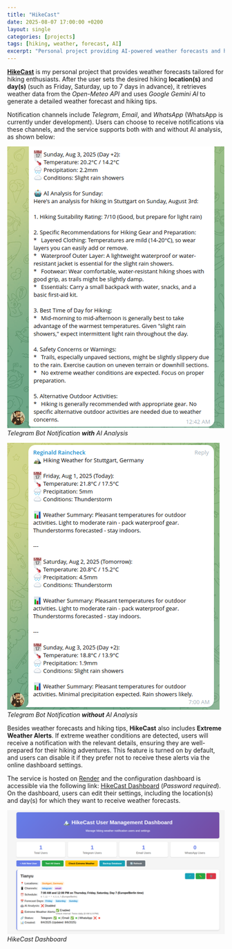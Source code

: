 ```yaml
---
title: "HikeCast"
date: 2025-08-07 17:00:00 +0200
layout: single
categories: [projects]
tags: [hiking, weather, forecast, AI]
excerpt: "Personal project providing AI-powered weather forecasts and hiking tips, with extreme weather alerts."
---
```

[**HikeCast**](https://github.com/A1exan10er/HikeCast) is my personal project that provides weather forecasts tailored for hiking enthusiasts. After the user sets the desired hiking **location(s)** and **day(s)** (such as Friday, Saturday, up to 7 days in advance), it retrieves weather data from the *Open-Meteo API* and uses *Google Gemini AI* to generate a detailed weather forecast and hiking tips.

Notification channels include *Telegram*, *Email*, and *WhatsApp* (WhatsApp is currently under development). Users can choose to receive notifications via these channels, and the service supports both with and without AI analysis, as shown below:

![Telegram Bot Notification with AI Analysis](/assets/images/screenshots/telegram_notification_ai.png)  
*Telegram Bot Notification **with** AI Analysis*

![Telegram Bot Notification Screenshot](/assets/images/screenshots/telegram_notification.png)  
*Telegram Bot Notification **without** AI Analysis*

Besides weather forecasts and hiking tips, **HikeCast** also includes **Extreme Weather Alerts**. If extreme weather conditions are detected, users will receive a notification with the relevant details, ensuring they are well-prepared for their hiking adventures. This feature is turned on by default, and users can disable it if they prefer not to receive these alerts via the online dashboard settings. 

The service is hosted on [Render](https://render.com/) and the configuration dashboard is accessible via the following link: [HikeCast Dashboard](https://hikecast.onrender.com/dashboard) (<em>Password required</em>). On the dashboard, users can edit their settings, including the location(s) and day(s) for which they want to receive weather forecasts.

![HikeCast Dashboard Screenshot](/assets/images/screenshots/hikecast_dashboard.png)  
*HikeCast Dashboard*